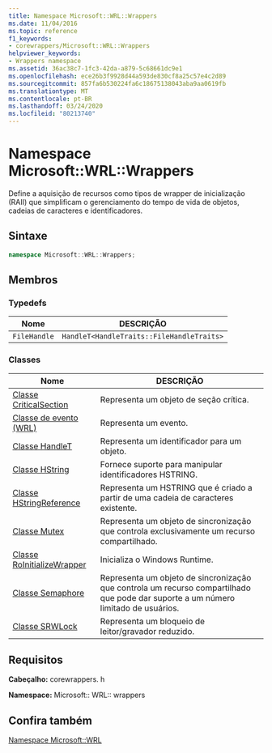 ```yaml
---
title: Namespace Microsoft::WRL::Wrappers
ms.date: 11/04/2016
ms.topic: reference
f1_keywords:
- corewrappers/Microsoft::WRL::Wrappers
helpviewer_keywords:
- Wrappers namespace
ms.assetid: 36ac38c7-1fc3-42da-a879-5c68661dc9e1
ms.openlocfilehash: ece26b3f9928d44a593de830cf8a25c57e4c2d89
ms.sourcegitcommit: 857fa6b530224fa6c18675138043aba9aa0619fb
ms.translationtype: MT
ms.contentlocale: pt-BR
ms.lasthandoff: 03/24/2020
ms.locfileid: "80213740"
---
```

# <a name="microsoftwrlwrappers-namespace"></a>Namespace Microsoft::WRL::Wrappers

Define a aquisição de recursos como tipos de wrapper de inicialização (RAII) que simplificam o gerenciamento do tempo de vida de objetos, cadeias de caracteres e identificadores.

## <a name="syntax"></a>Sintaxe

```cpp
namespace Microsoft::WRL::Wrappers;
```

## <a name="members"></a>Membros

### <a name="typedefs"></a>Typedefs

|Nome|DESCRIÇÃO|
|----------|-----------------|
|`FileHandle`|`HandleT<HandleTraits::FileHandleTraits>`|

### <a name="classes"></a>Classes

|Nome|DESCRIÇÃO|
|----------|-----------------|
|[Classe CriticalSection](criticalsection-class.md)|Representa um objeto de seção crítica.|
|[Classe de evento (WRL)](event-class-wrl.md)|Representa um evento.|
|[Classe HandleT](handlet-class.md)|Representa um identificador para um objeto.|
|[Classe HString](hstring-class.md)|Fornece suporte para manipular identificadores HSTRING.|
|[Classe HStringReference](hstringreference-class.md)|Representa um HSTRING que é criado a partir de uma cadeia de caracteres existente.|
|[Classe Mutex](mutex-class.md)|Representa um objeto de sincronização que controla exclusivamente um recurso compartilhado.|
|[Classe RoInitializeWrapper](roinitializewrapper-class.md)|Inicializa o Windows Runtime.|
|[Classe Semaphore](semaphore-class.md)|Representa um objeto de sincronização que controla um recurso compartilhado que pode dar suporte a um número limitado de usuários.|
|[Classe SRWLock](srwlock-class.md)|Representa um bloqueio de leitor/gravador reduzido.|

## <a name="requirements"></a>Requisitos

**Cabeçalho:** corewrappers. h

**Namespace:** Microsoft:: WRL:: wrappers

## <a name="see-also"></a>Confira também

[Namespace Microsoft::WRL](microsoft-wrl-namespace.md)

